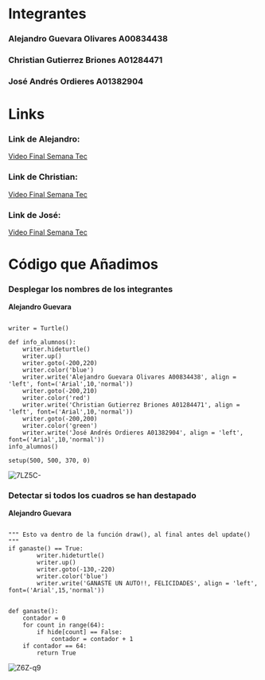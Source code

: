 # Integrantes
### Alejandro Guevara Olivares A00834438
### Christian Gutierrez Briones A01284471
### José Andrés Ordieres A01382904

# Links
### Link de Alejandro:
[Video Final Semana Tec](https://youtu.be/5L-JDn4FV0Q)

### Link de Christian:
[Video Final Semana Tec](https://youtu.be/dHbRuNk5X0U)

### Link de José:
[Video Final Semana Tec](https://youtu.be/ltE8xBrh01o)
# Código que Añadimos
### Desplegar los nombres de los integrantes
**Alejandro Guevara**
```

writer = Turtle()

def info_alumnos():
    writer.hideturtle()
    writer.up()
    writer.goto(-200,220)
    writer.color('blue')
    writer.write('Alejandro Guevara Olivares A00834438', align = 'left', font=('Arial',10,'normal'))
    writer.goto(-200,210)
    writer.color('red')
    writer.write('Christian Gutierrez Briones A01284471', align = 'left', font=('Arial',10,'normal'))
    writer.goto(-200,200)
    writer.color('green')
    writer.write('José Andrés Ordieres A01382904', align = 'left', font=('Arial',10,'normal'))
info_alumnos()

setup(500, 500, 370, 0)

```
![7LZ5C-](https://i.makeagif.com/media/5-13-2022/7LZ5C-.gif)

### Detectar si todos los cuadros se han destapado
**Alejandro Guevara**
```

""" Esto va dentro de la función draw(), al final antes del update() """
if ganaste() == True:
        writer.hideturtle()
        writer.up()
        writer.goto(-130,-220)
        writer.color('blue')
        writer.write('GANASTE UN AUTO!!, FELICIDADES', align = 'left', font=('Arial',15,'normal'))
        
        
def ganaste():
    contador = 0
    for count in range(64):
        if hide[count] == False:
            contador = contador + 1
    if contador == 64:
        return True

```
![Z6Z-q9](https://i.makeagif.com/media/5-13-2022/Z6Z-q9.gif)
